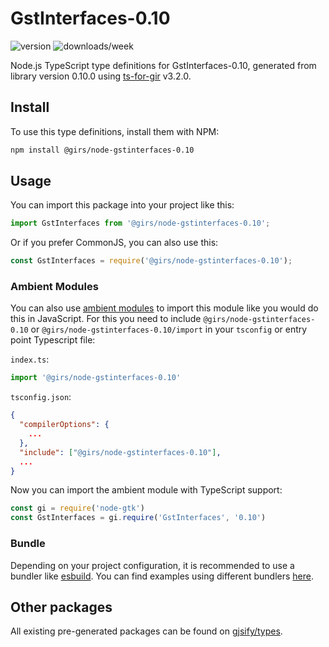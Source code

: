 
# GstInterfaces-0.10

![version](https://img.shields.io/npm/v/@girs/node-gstinterfaces-0.10)
![downloads/week](https://img.shields.io/npm/dw/@girs/node-gstinterfaces-0.10)


Node.js TypeScript type definitions for GstInterfaces-0.10, generated from library version 0.10.0 using [ts-for-gir](https://github.com/gjsify/ts-for-gir) v3.2.0.


## Install

To use this type definitions, install them with NPM:
```bash
npm install @girs/node-gstinterfaces-0.10
```

## Usage

You can import this package into your project like this:
```ts
import GstInterfaces from '@girs/node-gstinterfaces-0.10';
```

Or if you prefer CommonJS, you can also use this:
```ts
const GstInterfaces = require('@girs/node-gstinterfaces-0.10');
```

### Ambient Modules

You can also use [ambient modules](https://github.com/gjsify/ts-for-gir/tree/main/packages/cli#ambient-modules) to import this module like you would do this in JavaScript.
For this you need to include `@girs/node-gstinterfaces-0.10` or `@girs/node-gstinterfaces-0.10/import` in your `tsconfig` or entry point Typescript file:

`index.ts`:
```ts
import '@girs/node-gstinterfaces-0.10'
```

`tsconfig.json`:
```json
{
  "compilerOptions": {
    ...
  },
  "include": ["@girs/node-gstinterfaces-0.10"],
  ...
}
```

Now you can import the ambient module with TypeScript support: 

```ts
const gi = require('node-gtk')
const GstInterfaces = gi.require('GstInterfaces', '0.10')
```


### Bundle

Depending on your project configuration, it is recommended to use a bundler like [esbuild](https://esbuild.github.io/). You can find examples using different bundlers [here](https://github.com/gjsify/ts-for-gir/tree/main/examples).

## Other packages

All existing pre-generated packages can be found on [gjsify/types](https://github.com/gjsify/types).


